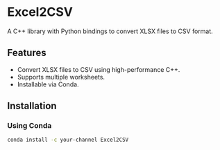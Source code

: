 # Excel2CSV

A C++ library with Python bindings to convert XLSX files to CSV format.

## Features

- Convert XLSX files to CSV using high-performance C++.
- Supports multiple worksheets.
- Installable via Conda.

## Installation

### Using Conda

```bash
conda install -c your-channel Excel2CSV

